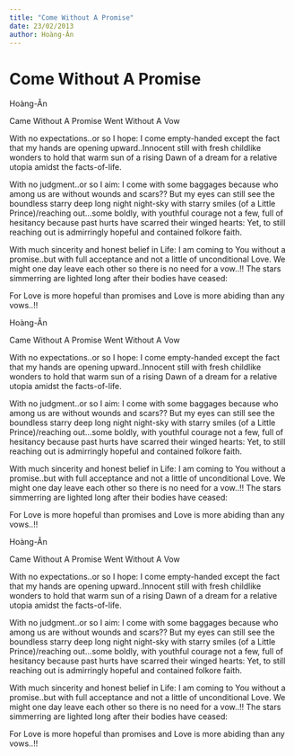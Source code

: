 ```yaml
---
title: "Come Without A Promise"
date: 23/02/2013
author: Hoàng-Ân
---
```


# Come Without A Promise

Hoàng-Ân

Came Without A Promise
Went Without A Vow



With no expectations..or so I hope: I come empty-handed except the fact that my hands are opening upward..Innocent still with fresh childlike wonders to hold that warm sun of a rising Dawn of a dream for a relative utopia amidst the facts-of-life.

With no judgment..or so I aim: I come with some baggages because who among us are without wounds and scars?? But my eyes can still see the boundless starry deep long night night-sky with starry smiles (of a Little Prince)/reaching out...some boldly, with youthful courage not a few, full of hesitancy because past hurts have scarred their winged hearts: Yet, to still reaching out is admirringly hopeful and contained folkore faith.

With much sincerity and honest belief in Life: I am coming to You without a promise..but with full acceptance and not a little of unconditional Love. We might o­ne day leave each other so there is no need for a vow..!! The stars simmerring are lighted long after their bodies have ceased:

For Love is more hopeful than promises and Love is more abiding than any vows..!!

Hoàng-Ân

Came Without A Promise
Went Without A Vow



With no expectations..or so I hope: I come empty-handed except the fact that my hands are opening upward..Innocent still with fresh childlike wonders to hold that warm sun of a rising Dawn of a dream for a relative utopia amidst the facts-of-life.

With no judgment..or so I aim: I come with some baggages because who among us are without wounds and scars?? But my eyes can still see the boundless starry deep long night night-sky with starry smiles (of a Little Prince)/reaching out...some boldly, with youthful courage not a few, full of hesitancy because past hurts have scarred their winged hearts: Yet, to still reaching out is admirringly hopeful and contained folkore faith.

With much sincerity and honest belief in Life: I am coming to You without a promise..but with full acceptance and not a little of unconditional Love. We might o­ne day leave each other so there is no need for a vow..!! The stars simmerring are lighted long after their bodies have ceased:

For Love is more hopeful than promises and Love is more abiding than any vows..!!

Hoàng-Ân

Came Without A Promise
Went Without A Vow



With no expectations..or so I hope: I come empty-handed except the fact that my hands are opening upward..Innocent still with fresh childlike wonders to hold that warm sun of a rising Dawn of a dream for a relative utopia amidst the facts-of-life.

With no judgment..or so I aim: I come with some baggages because who among us are without wounds and scars?? But my eyes can still see the boundless starry deep long night night-sky with starry smiles (of a Little Prince)/reaching out...some boldly, with youthful courage not a few, full of hesitancy because past hurts have scarred their winged hearts: Yet, to still reaching out is admirringly hopeful and contained folkore faith.

With much sincerity and honest belief in Life: I am coming to You without a promise..but with full acceptance and not a little of unconditional Love. We might o­ne day leave each other so there is no need for a vow..!! The stars simmerring are lighted long after their bodies have ceased:

For Love is more hopeful than promises and Love is more abiding than any vows..!!
